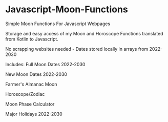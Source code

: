 # Javascript-Moon-Functions


Simple Moon Functions For Javascript Webpages

Storage and easy access of my Moon and Horoscope Functions translated from Kotlin to Javascript. 

No scrapping websites needed - Dates stored locally in arrays from 2022-2030

Includes:
Full Moon Dates 2022-2030

New Moon Dates 2022-2030

Farmer's Almanac Moon

Horoscope/Zodiac

Moon Phase Calculator

Major Holidays 2022-2030

